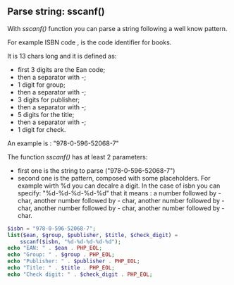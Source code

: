 ## Parse string: sscanf()
 With *sscanf()* function you can parse a string following a well know pattern.

For example ISBN code , is the code identifier for books.

It is 13 chars long and it is defined as:

- first 3 digits are the Ean code;
- then a separator with -;
- 1 digit for group;
- then a separator with -;
- 3 digits for publisher;
- then a separator with -;
- 5 digits for the title;
- then a separator with -;
- 1 digit for check.

An example is : "978-0-596-52068-7"

The function *sscanf()* has at least 2 parameters:

- first one is the string to parse ("978-0-596-52068-7")
- second one is the pattern, composed with some placeholders. For example wirth %d you can decalre a digit. In the case of isbn you can specify: "%d-%d-%d-%d-%d" that it means : a number followed by - char, another number followed by - char, another number followed by - char, another number followed by - char, another number followed by - char.

```php
$isbn = "978-0-596-52068-7";
list($ean, $group, $publisher, $title, $check_digit) =
    sscanf($isbn, "%d-%d-%d-%d-%d");
echo "EAN: " . $ean . PHP_EOL;
echo "Group: " . $group . PHP_EOL;
echo "Publisher: " . $publisher . PHP_EOL;
echo "Title: " . $title . PHP_EOL;
echo "Check digit: " . $check_digit . PHP_EOL;
```

